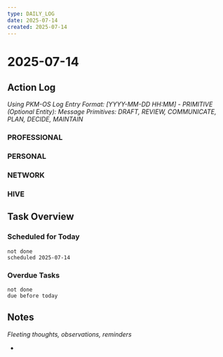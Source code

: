 ```yaml
---
type: DAILY_LOG
date: 2025-07-14
created: 2025-07-14
---
```


# 2025-07-14

## Action Log

_Using PKM-OS Log Entry Format: [YYYY-MM-DD HH:MM] - PRIMITIVE (Optional Entity): Message_
_Primitives: DRAFT, REVIEW, COMMUNICATE, PLAN, DECIDE, MAINTAIN_

### PROFESSIONAL


### PERSONAL


### NETWORK



### HIVE


## Task Overview

### Scheduled for Today
```tasks
not done
scheduled 2025-07-14
```

### Overdue Tasks
```tasks
not done
due before today
```

## Notes

_Fleeting thoughts, observations, reminders_

-
